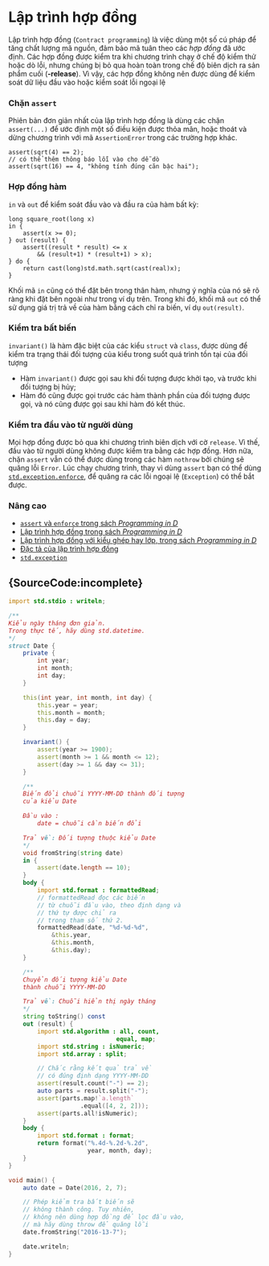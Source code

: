 # Lập trình hợp đồng

Lập trình hợp đồng (`Contract programming`) là việc dùng một số cú pháp
để tăng chất lượng mã nguồn, đảm bảo mã tuân theo các _hợp đồng_ đã ước định.
Các hợp đồng được kiểm tra khi chương trình chạy ở chế độ kiểm thử hoặc dò lỗi,
nhưng chúng bị bỏ qua hoàn toàn trong chế độ biên dịch ra sản phẩm cuối (**-release**).
Vì vậy, các hợp đồng không nên được dùng để kiểm soát dữ liệu đầu vào
hoặc kiểm soát lỗi ngoại lệ

### Chặn `assert`

Phiên bản đơn giản nhất của lập trình hợp đồng là dùng các chặn
`assert(...)` để ước định một số điều kiện được thỏa mãn, hoặc thoát và
dừng chương trình với mã `AssertionError` trong các trường hợp khác.

    assert(sqrt(4) == 2);
    // có thể thêm thông báo lỗi vào cho dễ dò
    assert(sqrt(16) == 4, "không tính đúng căn bậc hai");

### Hợp đồng hàm

`in` và `out` để kiểm soát đầu vào và đầu ra của hàm bất kỳ:

    long square_root(long x)
    in {
        assert(x >= 0);
    } out (result) {
        assert((result * result) <= x
            && (result+1) * (result+1) > x);
    } do {
        return cast(long)std.math.sqrt(cast(real)x);
    }

Khối mã `in` cũng có thể đặt bên trong thân hàm, nhưng ý nghĩa của nó
sẽ rõ ràng khi đặt bên ngoài như trong ví dụ trên. Trong khi đó, khối
mã `out` có thể sử dụng giá trị trả về của hàm bằng cách chỉ ra biến, ví dụ
`out(result)`.

### Kiểm tra bất biến

`invariant()` là hàm đặc biệt của các kiểu `struct` và `class`, được dùng
để kiểm tra trạng thái đối tượng của kiểu trong suốt quá trình tồn tại
của đối tượng

* Hàm `invariant()` được gọi sau khi đối tượng được khởi tạo,
  và trước khi đối tượng bị hủy;
* Hàm đó cũng được gọi trước các hàm thành phần của đối tượng được gọi,
  và nó cũng được gọi sau khi hàm đó kết thúc.

### Kiểm tra đầu vào từ người dùng

Mọi hợp đồng được bỏ qua khi chương trình biên dịch với cờ `release`.
Vì thế, đầu vào từ người dùng không được kiểm tra bằng các hợp đồng.
Hơn nữa, chặn `assert` vẫn có thể được dùng trong các hàm `nothrow`
bởi chúng sẽ quăng lỗi `Error`.
Lúc chạy chương trình, thay vì dùng `assert` bạn có thể dùng
[`std.exception.enforce`](https://dlang.org/phobos/std_exception.html#.enforce),
để quăng ra các lỗi ngoại lệ (`Exception`) có thể bắt được.

### Nâng cao

- [`assert` và `enforce` trong sách _Programming in D_](http://ddili.org/ders/d.en/assert.html)
- [Lập trình hợp đồng trong sách _Programming in D_](http://ddili.org/ders/d.en/contracts.html)
- [Lập trình hợp đồng với kiểu ghép hay lớp, trong sách _Programming in D_](http://ddili.org/ders/d.en/invariant.html)
- [Đặc tả của lập trình hợp đồng](https://dlang.org/spec/contracts.html)
- [`std.exception`](https://dlang.org/phobos/std_exception.html)

## {SourceCode:incomplete}

```d
import std.stdio : writeln;

/**
Kiểu ngày tháng đơn giản.
Trong thực tế, hãy dùng std.datetime.
*/
struct Date {
    private {
        int year;
        int month;
        int day;
    }

    this(int year, int month, int day) {
        this.year = year;
        this.month = month;
        this.day = day;
    }

    invariant() {
        assert(year >= 1900);
        assert(month >= 1 && month <= 12);
        assert(day >= 1 && day <= 31);
    }

    /**
    Biến đổi chuỗi YYYY-MM-DD thành đối tượng
    của kiểu Date

    Đầu vào :
        date = chuỗi cần biến đổi

    Trả về: Đối tượng thuộc kiểu Date
    */
    void fromString(string date)
    in {
        assert(date.length == 10);
    }
    body {
        import std.format : formattedRead;
        // formattedRead đọc các biến
        // từ chuỗi đầu vào, theo định dạng và
        // thứ tự được chỉ ra
        // trong tham số thứ 2.
        formattedRead(date, "%d-%d-%d",
            &this.year,
            &this.month,
            &this.day);
    }

    /**
    Chuyển đối tượng kiểu Date
    thành chuỗi YYYY-MM-DD

    Trả về: Chuỗi hiển thị ngày tháng
    */
    string toString() const
    out (result) {
        import std.algorithm : all, count,
                              equal, map;
        import std.string : isNumeric;
        import std.array : split;

        // Chắc rằng kết quả trả về
        // có đúng định dạng YYYY-MM-DD
        assert(result.count("-") == 2);
        auto parts = result.split("-");
        assert(parts.map!`a.length`
                    .equal([4, 2, 2]));
        assert(parts.all!isNumeric);
    }
    body {
        import std.format : format;
        return format("%.4d-%.2d-%.2d",
                      year, month, day);
    }
}

void main() {
    auto date = Date(2016, 2, 7);

    // Phép kiểm tra bất biến sẽ
    // không thành công. Tuy nhiên,
    // không nên dùng hợp đồng để lọc đầu vào,
    // mà hãy dùng throw để quăng lỗi
    date.fromString("2016-13-7");

    date.writeln;
}
```

